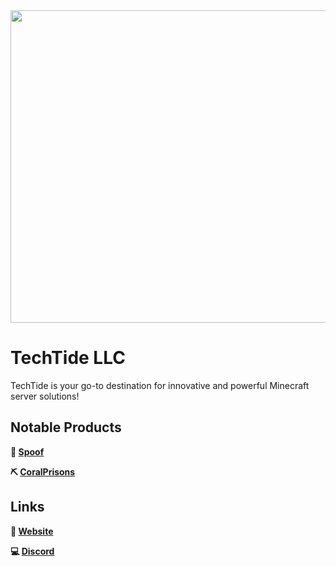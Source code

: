 <img src="https://media.discordapp.net/attachments/1235352080055664671/1275080529640820876/TT_Discord_Banner.png?ex=66c496c8&is=66c34548&hm=c0d80b7bea2f9aa2de9637b8568e2a2e1aa4f79a220fa780aa655ad7baf0a46b&=&format=webp&quality=lossless&width=1202&height=676" width="1100" height="500"/>

# **TechTide LLC**

TechTide is your go-to destination for innovative and powerful Minecraft server solutions!

## **Notable Products**
**👻 [Spoof](https://www.spoofmc.com)**

**⛏️ [CoralPrisons](https://www.coralprisons.com)**

## **Links**
**🚢 [Website](https://www.techtide.gg)**

**💻 [Discord](https://discord.gg/techtide)**
